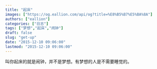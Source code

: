 ```yaml
---
title: "起床"
images: ["https://og.eallion.com/api/og?title=%E8%B5%B7%E5%BA%8A"]
authors: ["eallion"]
categories: ["日志"]
tags: ["梦想","起床","闹钟"]
draft: false
slug: "get-up"
date: "2015-12-10 09:06:00"
lastmod: "2015-12-10 09:06:00"
---
```


叫你起床的就是闹钟，并不是梦想。有梦想的人是不需要睡觉的。
